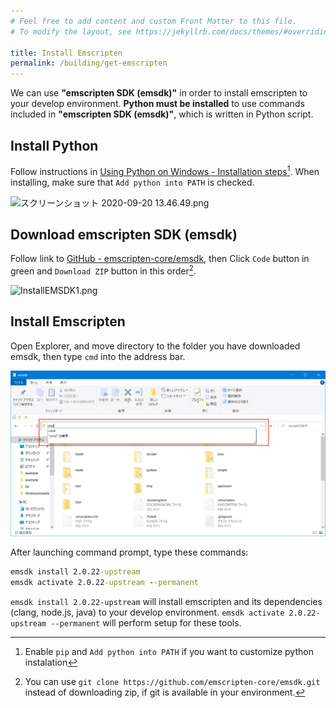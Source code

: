 ```yaml
---
# Feel free to add content and custom Front Matter to this file.
# To modify the layout, see https://jekyllrb.com/docs/themes/#overriding-theme-defaults

title: Install Emscripten
permalink: /building/get-emscripten
---
```


We can use **"emscripten SDK (emsdk)"** in order to install emscripten to your develop environment. **Python must be installed** to use commands included in **"emscripten SDK (emsdk)"**, which is written in Python script.

## Install Python

Follow instructions in [Using Python on Windows - Installation steps](https://docs.python.org/3/using/windows.html#installation-steps)[^custom-python]. When installing, make sure that `Add python into PATH` is checked.

[^custom-python]: Enable `pip` and `Add python into PATH` if you want to customize python instalation

![スクリーンショット 2020-09-20 13.46.49.png](https://qiita-image-store.s3.ap-northeast-1.amazonaws.com/0/158514/4d64cf59-fc85-eeee-b118-a34946b7abb1.png)

## Download emscripten SDK (emsdk)

Follow link to [GitHub - emscripten-core/emsdk](https://github.com/emscripten-core/emsdk/), then Click `Code` button in green and `Download ZIP` button in this order[^emsdk-git].

[^emsdk-git]: You can use `git clone https://github.com/emscripten-core/emsdk.git` instead of downloading zip, if git is available in your environment.

![InstallEMSDK1.png](https://qiita-image-store.s3.ap-northeast-1.amazonaws.com/0/158514/4b923473-ecf0-0266-950e-e5a8044ec60f.png)

## Install Emscripten

Open Explorer, and move directory to the folder you have downloaded emsdk, then type `cmd` into the address bar.

![launch-cmd](/assets/img/building/get-emscripten/launch-cmd.png)

After launching command prompt, type these commands:

```bat
emsdk install 2.0.22-upstream
emsdk activate 2.0.22-upstream --permanent
```

`emsdk install 2.0.22-upstream` will install emscripten and its dependencies (clang, node.js, java) to your develop environment.
`emsdk activate 2.0.22-upstream --permanent` will perform setup for these tools.
